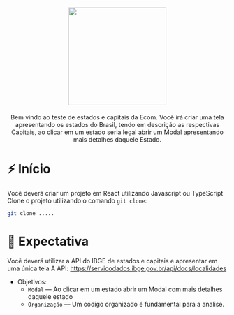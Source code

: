 <h1 align="center">
  <img src="https://cdn.discordapp.com/attachments/870789873643188235/871098638170988574/logobrancoLogos.png" width="224px"/><br/>
</h1>
<p align="center">Bem vindo ao teste de estados e capitais da Ecom. Você irá criar uma tela apresentando os estados do Brasil, tendo em descrição as respectivas Capitais, ao clicar em um estado seria legal abrir um Modal apresentando mais detalhes daquele Estado.<br/>


<!-- - [Git Integration](#git-integration) -->

<!-- # 🏠 About-us -->

# ⚡️ Início

Você deverá criar um projeto em React utilizando Javascript ou TypeScript
Clone o projeto utilizando o comando `git clone`:

```bash
git clone .....
```


# 📖 Expectativa
Você deverá utilizar a API do IBGE de estados e capitais e apresentar em uma única tela
A API:
https://servicodados.ibge.gov.br/api/docs/localidades



- Objetivos:
  - `Modal` — Ao clicar em um estado abrir um Modal com mais detalhes daquele estado
  - `Organização` — Um código organizado é fundamental para a analise.
